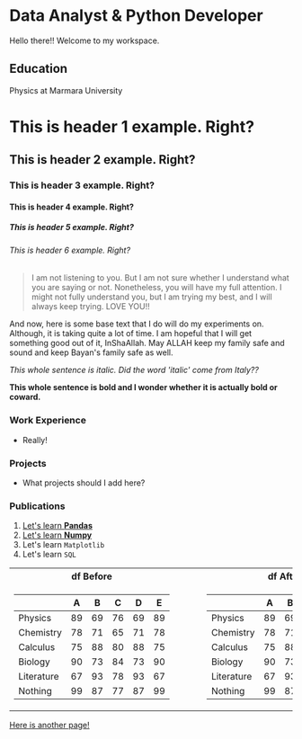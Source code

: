 # Data Analyst & Python Developer

Hello there!! Welcome to my workspace.

## Education
Physics at Marmara University

# This is header 1 example. Right?

## This is header 2 example. Right?

### This is header 3 example. Right?

#### This is header 4 example. Right?

##### This is header 5 example. Right?

###### This is header 6 example. Right?

> I am not listening to you. But I am not sure whether I understand what you are saying or not. Nonetheless, you will have my full attention. I might not fully understand you, but I am trying my best, and I will always keep trying. LOVE YOU!!

And now, here is some base text that I do will do my experiments on. Although, it is taking quite a lot of time. I am hopeful that I will get something good out of it, InShaAllah. May ALLAH keep my family safe and sound and keep Bayan's family safe as well.

*This whole sentence is italic. Did the word 'italic' come from Italy??*

**This whole sentence is bold and I wonder whether it is actually bold or coward.**


### Work Experience
- Really!

### Projects
- What projects should I add here?

### Publications
1. [Let's learn **Pandas**](./_posts/2012-09-12-how-to-write-a-blog.md)
2. [Let's learn **Numpy**](www.nijobair.com)
3. Let's learn `Matplotlib`
4. Let's learn `SQL`

<!--
```py
# HigherOrLower

import random

ncards = 8

# Pass in a deck and this function returns a random card from the deck
def get_card(deck_list_in):
    this_card = deck_list_in.pop()
    return this_card

# Main code
print("Welcome to Higher or Lower.")
print(
    "You have to choose whether the next card to be shown will be higher or lower than the current card."
)
print("Getting it right adds 20 points; get it wrong and you lose 15 points.")
print("You have 50 points to start.")
print()

print("OK BYE!!")
```
-->

<div class="df">
<table>
<tr><th>df Before</th><th>&nbsp;&nbsp;&nbsp;&nbsp;&nbsp;&nbsp;&nbsp;&nbsp;</th><th>df After</th></tr>
<tr><td markdown="1">

|            |   A |   B |   C |   D |   E |
|------------|-----|-----|-----|-----|-----|
| Physics    |  89 |  69 |  76 |  69 |  89 |
| Chemistry  |  78 |  71 |  65 |  71 |  78 |
| Calculus   |  75 |  88 |  80 |  88 |  75 |
| Biology    |  90 |  73 |  84 |  73 |  90 |
| Literature |  67 |  93 |  78 |  93 |  67 |
| Nothing    |  99 |  87 |  77 |  87 |  99 |

</td><td></td><td markdown="1">

|            |   A |   B |   C |   D |   E |
|------------|-----|-----|-----|-----|-----|
| Physics    |  89 |  69 |  76 |  69 |  89 |
| Chemistry  |  78 |  71 |  65 |  71 |  78 |
| Calculus   |  75 |  88 |  80 |  88 |  75 |
| Biology    |  90 |  73 |  84 |  73 |  90 |
| Literature |  67 |  93 |  78 |  93 |  67 |
| Nothing    |  99 |  87 |  77 |  87 |  99 |

</td></tr>
</table>
</div>

<!--
![Picture](./assets/images/trials.png)
![Picture](./assets/images/octocat-2x.png)
-->

[Here is another page!](./assets/trial.md)